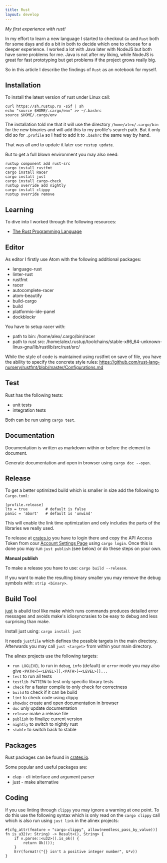 ```yaml
---
title: Rust
layout: develop
---
```


_My first experience with rust!_

In my effort to learn a new language I started to checkout `Go` and `Rust` both for
some days and do a bit in both to decide which one to choose for a deeper experience.
I worked a lot with Java later with NodeJS but both have some problems
for me. Java is not after my liking, while NodeJS is great for fast prototyping but
get problems if the project grows really big.

So in this article I describe the findings of `Rust` as an notebook for myself.


Installation
--------------------------------------------
To install the latest version of rust under Linux call:

``` shell
curl https://sh.rustup.rs -sSf | sh
echo "source $HOME/.cargo/env" >> ~/.bashrc
source $HOME/.cargo/env
```

The installation told me that it will use the directory `/home/alex/.cargo/bin` for
the new binaries and will add this to my profile's search path.
But it only did so for `.profile` so I had to add it to `.bashrc` the same way by hand.

That was all and to update it later use `rustup update`.

But to get a full blown environment you may also need:

``` shell
rustup component add rust-src
cargo install rustfmt
cargo install Racer
cargo install just
cargo install cargo-check
rustup override add nightly
cargo install clippy
rustup override remove
```


Learning
--------------------------------------------
To dive into I worked through the following resources:
- [The Rust Programming Language](http://rust-lang.github.io/book/second-edition)


Editor
--------------------------------------------
As editor I firstly use Atom with the following additional packages:
- language-rust
- linter-rust
- rustfmt
- racer
- autocomplete-racer
- atom-beautify
- build-cargo
- build
- platformio-ide-panel
- dockblockr

You have to setup racer with:
- path to bin: /home/alex/.cargo/bin/racer
- path to rust src: /home/alex/.rustup/toolchains/stable-x86_64-unknown-linux-gnu/lib/rustlib/src/rust/src/

While the style of code is maintained using rustfmt on save of file, you have the
ability to specify the concrete style rules: https://github.com/rust-lang-nursery/rustfmt/blob/master/Configurations.md


Test
---------------------------------------------
Rust has the following tests:
- unit tests
- integration tests

Both can be run using `cargo test`.


Documentation
---------------------------------------------
Documentation is written as markdown within or before the element to document.

Generate documentation and open in browser using `cargo doc --open`.


Release
----------------------------------------------
To get a better optimized build which is smaller in size add the following
to `Cargo.toml`:

    [profile.release]
    lto = true        # default is false
    panic = 'abort'   # default is 'unwind'

This will enable the link time optimization and only includes the parts of the
libraries we really used.

To release at [crates.io](https://crates.io) you have to login there and copy
the API Access Token from cour [Account Settings Page](https://crates.io/me) using
`cargo login`. Once this is done you may run `just publish` (see below) or do these
steps on your own.

__Manual publish__

To make a release you have to use: `cargo build --release`.

If you want to make the resulting binary smaller you may remove the debug symbols
with: `strip <binary>`.


Build Tool
----------------------------------------------
[just](https://github.com/casey/just) is abuild tool like make which runs commands
produces detailed error messages and avoids make's idiosyncrasies to be easy to
debug and less surprising than make.

Install just using: `cargo install just`

It needs `justfile` which defines the possible targets in the main directory.
Afterwards you may call `just <target>` from within your main directory.

The alinex projects use the following targets:

- `run LOGLEVEL` to run in `debug`, `info` (default) or `error` mode
  you may also give `<PATH>[=<LEVEL>][,<PATH>[=<LEVEL>]]...`
- `test` to run all tests
- `testlib PATTERN` to test only specific library tests
- `check` for a faster compile to only check for correctness
- `build` to check if it can be build
- `lint` to check code using clippy
- `showdoc` create and open documentation in browser
- `doc` unly update documentation
- `release` make a release file
- `publish` to finalize current version
- `nightly` to switch to nightly rust
- `stable` to switch back to stable


Packages
----------------------------------------------
Rust packages can be found in [crates.io](https://crates.io/search?q=just).

Some popular and useful packages are:
- clap - cli interface and argument parser
- just - make alternative


Coding
-----------------------------------------------
If you use linting through `clippy` you may ignore a warning at one point. To do
this use the following syntax which is only read on the `cargo clippy` call which
is also run using `just link` in the alinex projects:

    #[cfg_attr(feature = "cargo-clippy", allow(needless_pass_by_value))]
    fn is_u32(v: String) -> Result<(), String> {
        if v.parse::<u32>().is_ok() {
            return Ok(());
        }
        Err(format!("{} isn't a positive integer number", &*v))
    }
